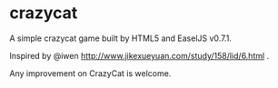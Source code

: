 crazycat
========

A simple crazycat game built by HTML5 and EaselJS v0.7.1.

Inspired by @iwen  http://www.jikexueyuan.com/study/158/lid/6.html .

Any improvement on CrazyCat is welcome.
